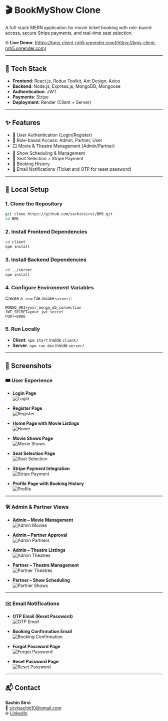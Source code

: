 # 🎬 BookMyShow Clone

A full-stack MERN application for movie ticket booking with role-based access, secure Stripe payments, and real-time seat selection.

🌐 **Live Demo**: [https://bms-client-nrh5.onrender.com](https://bms-client-nrh5.onrender.com)

---

## 🔧 Tech Stack

- **Frontend**: React.js, Redux Toolkit, Ant Design, Axios  
- **Backend**: Node.js, Express.js, MongoDB, Mongoose  
- **Authentication**: JWT  
- **Payments**: Stripe  
- **Deployment**: Render (Client + Server)

---

## ✨ Features

- 👤 User Authentication (Login/Register)
- 🔐 Role-based Access: Admin, Partner, User
- 🎞️ Movie & Theatre Management (Admin/Partner)
- 📅 Show Scheduling & Management
- 💺 Seat Selection + Stripe Payment
- 📜 Booking History
- 📩 Email Notifications (Ticket and OTP for reset password)

---

## 🚀 Local Setup

### 1. Clone the Repository

```bash
git clone https://github.com/sachinsirvi/BMS.git
cd BMS
```

### 2. Install Frontend Dependencies

```bash
cd client
npm install
```

### 3. Install Backend Dependencies

```bash
cd ../server
npm install
```

### 4. Configure Environment Variables

Create a `.env` file inside `server/`:

```
MONGO_URI=your_mongo_db_connection
JWT_SECRET=your_jwt_secret
PORT=8080
```

### 5. Run Locally

- **Client**: `npm start` inside `client/`
- **Server**: `npm run dev` inside `server/`

---

## 📸 Screenshots

### 🎟️ User Experience

- **Login Page**  
  ![Login](./assets/login.png)

- **Register Page**  
  ![Register](./assets/register.png)

- **Home Page with Movie Listings**  
  ![Home](./assets/home.png)

- **Movie Shows Page**  
  ![Movie Shows](./assets/movie-shows.png)

- **Seat Selection Page**  
  ![Seat Selection](./assets/seat-selection.png)

- **Stripe Payment Integration**  
  ![Stripe Payment](./assets/stripe-payment.png)

- **Profile Page with Booking History**  
  ![Profile](./assets/profile.png)

---

### 🛠️ Admin & Partner Views

- **Admin – Movie Management**  
  ![Admin Movies](./assets/admin-movies.png)

- **Admin – Partner Approval**  
  ![Admin Partners](./assets/admin-partners.png)

- **Admin – Theatre Listings**  
  ![Admin Theatres](./assets/admin-theatres.png)

- **Partner – Theatre Management**  
  ![Partner Theatres](./assets/partner-theatres.png)

- **Partner – Show Scheduling**  
  ![Partner Shows](./assets/partner-shows.png)

---

### ✉️ Email Notifications

- **OTP Email (Reset Password)**  
  ![OTP Email](./assets/email-OTPverification.png)

- **Booking Confirmation Email**  
  ![Booking Confirmation](./assets/email-bookingConfirmation.png)

- **Forgot Password Page**  
  ![Forgot Password](./assets/forgot-password.png)

- **Reset Password Page**  
  ![Reset Password](./assets/reset-password.png)


---
## 📬 Contact

**Sachin Sirvi**  
📧 sirvisachin10@gmail.com  
🌐 [LinkedIn](https://www.linkedin.com/in/sachin-sirvi/)
